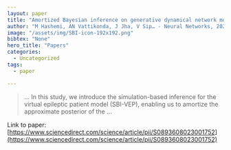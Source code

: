 ```yaml
---
layout: paper
title: "Amortized Bayesian inference on generative dynamical network models of epilepsy using deep neural density estimators"
author: "M Hashemi, AN Vattikonda, J Jha, V Sip… - Neural Networks, 2023 - Elsevier"
image: "/assets/img/SBI-icon-192x192.png"
bibtex: "None"
hero_title: "Papers"
categories:
  - Uncategorized
tags:
  - paper

---
```

>… In this study, we introduce the simulation-based inference for the virtual epileptic patient model (SBI-VEP), enabling us to amortize the approximate posterior of the …

Link to paper: [https://www.sciencedirect.com/science/article/pii/S0893608023001752](https://www.sciencedirect.com/science/article/pii/S0893608023001752)


